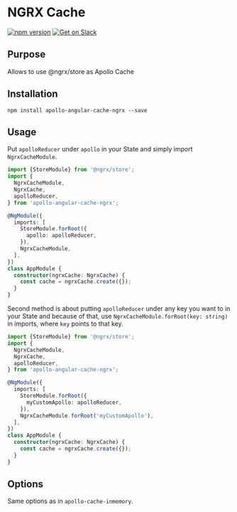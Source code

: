 # NGRX Cache

[![npm version](https://badge.fury.io/js/apollo-angular-cache-ngrx.svg)](https://badge.fury.io/js/apollo-angular-ccche-ngrx)
[![Get on Slack](https://img.shields.io/badge/slack-join-orange.svg)](http://www.apollodata.com/#slack)

## Purpose

Allows to use @ngrx/store as Apollo Cache

## Installation

`npm install apollo-angular-cache-ngrx --save`

## Usage

Put `apolloReducer` under `apollo` in your State and simply import
`NgrxCacheModule`.

```ts
import {StoreModule} from '@ngrx/store';
import {
  NgrxCacheModule,
  NgrxCache,
  apolloReducer,
} from 'apollo-angular-cache-ngrx';

@NgModule({
  imports: [
    StoreModule.forRoot({
      apollo: apolloReducer,
    }),
    NgrxCacheModule,
  ],
})
class AppModule {
  constructor(ngrxCache: NgrxCache) {
    const cache = ngrxCache.create({});
  }
}
```

Second method is about putting `apolloReducer` under any key you want to in your
State and because of that, use `NgrxCacheModule.forRoot(key: string)` in
imports, where `key` points to that key.

```ts
import {StoreModule} from '@ngrx/store';
import {
  NgrxCacheModule,
  NgrxCache,
  apolloReducer,
} from 'apollo-angular-cache-ngrx';

@NgModule({
  imports: [
    StoreModule.forRoot({
      myCustomApollo: apolloReducer,
    }),
    NgrxCacheModule.forRoot('myCustomApollo'),
  ],
})
class AppModule {
  constructor(ngrxCache: NgrxCache) {
    const cache = ngrxCache.create({});
  }
}
```

## Options

Same options as in `apollo-cache-inmemory`.
